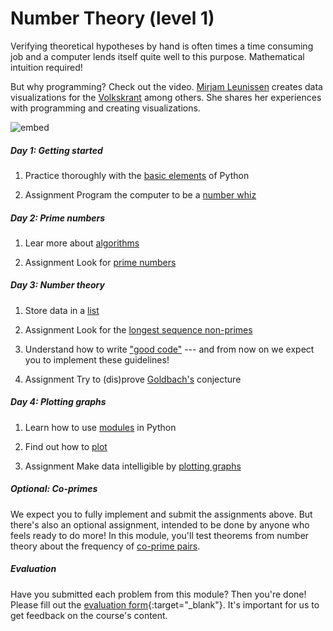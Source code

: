 # Number Theory (level 1)

Verifying theoretical hypotheses by hand is often times a time consuming job and a computer lends itself quite well to this purpose. Mathematical intuition required!

But why programming? Check out the video. [Mirjam Leunissen](http://www.dutchdatadesign.nl) creates data visualizations for the [Volkskrant](https://www.volkskrant.nl/kijkverder/2015/klimaatkennis/) among others. She shares her experiences with programming and creating visualizations.

![embed](https://player.vimeo.com/video/235229540)

##### Day 1: Getting started

1. Practice thoroughly with the [basic elements](/numbers/basics) of Python

2. <span class="badge badge-primary">Assignment</span> Program the computer to be a [number whiz](/numbers/whiz)

##### Day 2: Prime numbers

1. Lear more about [algorithms](/numbers/algorithms)

3. <span class="badge badge-primary">Assignment</span> Look for [prime numbers](/numbers/primes)

##### Day 3: Number theory

1. Store data in a [list](/numbers/lists)

2. <span class="badge badge-primary">Assignment</span> Look for the [longest sequence non-primes](/numbers/sequence)

3. Understand how to write ["good code"](/numbers/style-guide) --- and from now on we expect you to implement these guidelines!

4. <span class="badge badge-primary">Assignment</span> Try to (dis)prove [Goldbach's](/numbers/goldbach) conjecture

##### Day 4: Plotting graphs

1. Learn how to use [modules](/numbers/modules) in Python

2. Find out how to [plot](/numbers/plotting)

3. <span class="badge badge-primary">Assignment</span> Make data intelligible by [plotting graphs](/numbers/plot)

##### Optional: Co-primes

We expect you to fully implement and submit the assignments above. But there's also an optional assignment, intended to be done by anyone who feels ready to do more! In this module, you'll test theorems from number theory about the frequency of [co-prime pairs](/numbers/co-primes).


##### Evaluation

Have you submitted each problem from this module? Then you're done! Please fill out the [evaluation form](https://goo.gl/forms/gwRSgA3bBnpcAkME2){:target="_blank"}. It's important for us to get feedback on the course's content.
